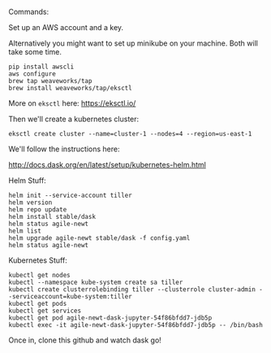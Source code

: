 Commands:

Set up an AWS account and a key.

Alternatively you might want to set up minikube on your machine. Both will take some time.

```
pip install awscli
aws configure
brew tap weaveworks/tap
brew install weaveworks/tap/eksctl
```

More on `eksctl` here: https://eksctl.io/

Then we'll create a kubernetes cluster:

```
eksctl create cluster --name=cluster-1 --nodes=4 --region=us-east-1
```

We'll follow the instructions here:

http://docs.dask.org/en/latest/setup/kubernetes-helm.html

Helm Stuff:

```
helm init --service-account tiller
helm version
helm repo update
helm install stable/dask
helm status agile-newt
helm list
helm upgrade agile-newt stable/dask -f config.yaml
helm status agile-newt
```

Kubernetes Stuff:

```
kubectl get nodes
kubectl --namespace kube-system create sa tiller
kubectl create clusterrolebinding tiller --clusterrole cluster-admin --serviceaccount=kube-system:tiller
kubectl get pods
kubectl get services
kubectl get pod agile-newt-dask-jupyter-54f86bfdd7-jdb5p
kubectl exec -it agile-newt-dask-jupyter-54f86bfdd7-jdb5p -- /bin/bash
```

Once in, clone this github and watch dask go!

